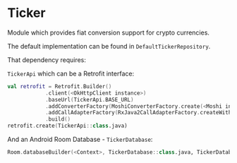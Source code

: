 # Ticker

Module which provides fiat conversion support for crypto currencies.

The default implementation can be found in `DefaultTickerRepository`.

That dependency requires:

`TickerApi` which can be a Retrofit interface:
```kotlin
val retrofit = Retrofit.Builder()
            .client(<OkHttpClient instance>)	
            .baseUrl(TickerApi.BASE_URL)	
            .addConverterFactory(MoshiConverterFactory.create(<Moshi instance>))	
            .addCallAdapterFactory(RxJava2CallAdapterFactory.createWithScheduler(Schedulers.io()))	
            .build()	
retrofit.create(TickerApi::class.java)
```

And an Android Room Database - `TickerDatabase`:
```kotlin
Room.databaseBuilder(<Context>, TickerDatabase::class.java, TickerDatabase.DB_NAME).build()
```
